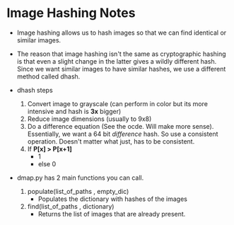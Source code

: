 # Image Hashing Notes

* Image hashing allows us to hash images so that we can find identical or similar images. 

* The reason that image hashing isn't the same as cryptographic hashing is that even a slight change in the latter gives a wildly different hash. Since we want similar images to have similar hashes, we use a different method called dhash.

* dhash steps
    1. Convert image to grayscale (can perform in color but its more intensive and hash is **3x** bigger)
    2. Reduce image dimensions (usually to 9x8)
    3. Do a difference equation (See the ocde. Will make more sense). Essentially, we want a 64 bit *difference* hash. So use a consistent operation. Doesn't matter what just, has to be consistent. 
    4. If **P[x] > P[x+1]**
        * 1
        * else 0

* dmap.py has 2 main functions you can call. 
    1. populate(list_of_paths , empty_dic)
        * Populates the dictionary with hashes of the images
    2. find(list_of_paths , dictionary)
        * Returns the list of images that are already present.